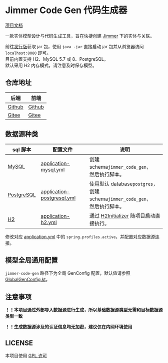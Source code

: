 # Jimmer Code Gen 代码生成器

[项目文档](https://pot-mot.github.io/jimmer-code-gen-doc/)

一款实体模型设计与代码生成工具，旨在快捷创建 [Jimmer](https://github.com/babyfish-ct/jimmer) 下的实体与关联。

前往[发行版](https://github.com/pot-mot/jimmer-code-gen-kotlin/releases)获取 jar 包，使用 `java -jar` 直接启动 jar 包并从浏览器访问 `localhost:8080` 即可。  
目前内置支持 H2、MySQL 5.7 或 8、PostgreSQL。  
默认采用 H2 内存模式，请注意及时保存模型。

## 仓库地址

| 后端 | 前端 |
| --- | --- |
| [Github](https://github.com/pot-mot/jimmer-code-gen-kotlin) | [Github](https://github.com/pot-mot/jimmer-code-gen-vue3) |
| [Gitee](https://gitee.com/run-around---whats-wrong/jimmer-code-gen-kotlin) | [Gitee](https://gitee.com/run-around---whats-wrong/jimmer-code-gen-vue3) |

## 数据源种类

| sql 脚本                                                              | 配置文件 | 说明                                                                                            |
|---------------------------------------------------------------------|------|-----------------------------------------------------------------------------------------------|
| [MySQL](src%2Fmain%2Fresources%2Fsql%2Fmysql%2Fjimmer_code_gen.sql) | [application-mysql.yml](src%2Fmain%2Fresources%2Fapplication-mysql.yml) | 创建 schema`jimmer_code_gen`，<br/>然后执行脚本。                                                       |
| [PostgreSQL](src%2Fmain%2Fresources%2Fsql%2Fpostgresql%2Fjimmer_code_gen.sql) | [application-postgresql.yml](src%2Fmain%2Fresources%2Fapplication-postgresql.yml) | 使用默认 database`postgres`，<br/>创建 schema`jimmer_code_gen`，<br/>然后执行脚本。                          |
| [H2](src%2Fmain%2Fresources%2Fsql%2Fh2%2Fjimmer_code_gen.sql) | [application-h2.yml](src%2Fmain%2Fresources%2Fapplication-h2.yml) | 通过 [H2Initializer](src%2Fmain%2Fkotlin%2Ftop%2Fpotmot%2Fconfig%2FH2Initializer.kt) 随项目启动直接执行。 |

修改对应 [application.yml](src%2Fmain%2Fresources%2Fapplication.yml) 中的 `spring.profiles.active`，并配置对应数据源连接。

## 模型全局通用配置

`jimmer-code-gen` 路径下为全局 GenConfig 配置，默认值请参照 [GlobalGenConfig.kt](src%2Fmain%2Fkotlin%2Ftop%2Fpotmot%2Fconfig%2FGlobalGenConfig.kt)。

## 注意事项

**！！本项目通过外部导入数据源进行生成，所以基础数据源类型无需和目标数据源类型一致**

**！！生成数据源涉及的认证信息均无加密，建议仅在内网环境使用**

## LICENSE

本项目使用 [GPL 许可](LICENSE)
